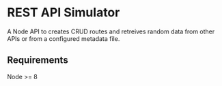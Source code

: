 # REST API Simulator

A Node API to creates CRUD routes and retreives random data from other APIs or from a configured metadata file.

## Requirements

Node >= 8
